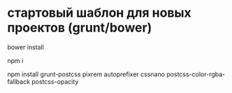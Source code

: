 # стартовый шаблон для новых проектов (grunt/bower)

bower install

npm i

npm install grunt-postcss pixrem autoprefixer cssnano postcss-color-rgba-fallback postcss-opacity
